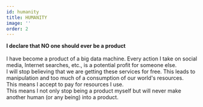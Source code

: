 ```yaml
---
id: humanity
title: HUMANITY
image: ''
order: 2
---
```


**I declare that NO one should ever be a product**
<br/>
<br/>
I have become a product of a big data machine. Every action I take on social media, Internet searches, etc., is a potential profit for someone else. 
<br/>
I will stop believing that we are getting these services for free. This leads to manipulation and too much of a consumption of our world's resources. 
<br/>
This means I accept to pay for resources I use. 
<br/>
This means I not only stop being a product myself but will never make another human (or any being) into a product.
